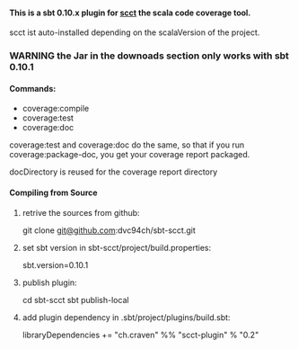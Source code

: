 #### This is a sbt 0.10.x plugin for [scct](http://mtkopone.github.com/scct/) the scala code coverage tool.

scct ist auto-installed depending on the scalaVersion of the project.

### WARNING the Jar in the downoads section only works with sbt 0.10.1

#### Commands:

* coverage:compile
* coverage:test
* coverage:doc

coverage:test and coverage:doc do the same, so that if you run coverage:package-doc, you get your coverage report packaged.

docDirectory is reused for the coverage report directory

#### Compiling from Source

1. retrive the sources from github:

	git clone git@github.com:dvc94ch/sbt-scct.git

2. set sbt version in sbt-scct/project/build.properties:

	sbt.version=0.10.1

3. publish plugin:

	cd sbt-scct
	sbt publish-local

4. add plugin dependency in .sbt/project/plugins/build.sbt:

	libraryDependencies += "ch.craven" %% "scct-plugin" % "0.2"